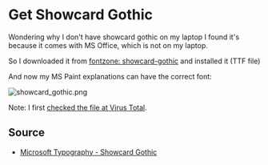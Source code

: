 ﻿# Get Showcard Gothic

Wondering why I don't have showcard gothic on my laptop I found it's because it comes with MS Office, which is not on my laptop.

So I downloaded it from [fontzone: showcard-gothic](http://fontzone.net/download/showcard-gothic) and installed it (TTF file)

And now my MS Paint explanations can have the correct font:

![showcard_gothic.png](showcard_gothic.png)

Note: I first [checked the file at Virus Total](https://www.virustotal.com/en/file/80cd2486979c2c18f9dd59277c0fd800959afa1ce23820dcf7bce31f208647af/analysis/1487741390/).

## Source

 * [Microsoft Typography - Showcard Gothic](https://www.microsoft.com/typography/fonts/font.aspx?FMID=599)